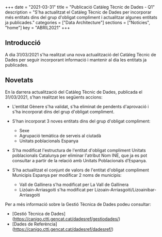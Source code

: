+++
date        = "2021-03-31"
title       = "Publicació Catàleg Tècnic de Dades - Q1"
description = "S'ha actualitzat el Catàleg Tècnic de Dades per incorporar més entitats dins del grup d'obligat compliment i actualitzar algunes entitats ja publicades."
categories  = ["Data Architecture"]
sections    = ["Notícies", "home"]
key = "ABRIL2021"
+++

## Introducció

A dia 31/03/2021 s'ha realitzat una nova actualització del Catàleg Tècnic de Dades per seguir incorporant informació i mantenir al dia les entitats ja publicades.
 
## Novetats

En la darrera actualització del Catàleg Tècnic de Dades, publicada el 31/03/2021, s'han realitzat les següents accions:

- L'entitat Gènere s'ha validat, s'ha eliminat de pendents d'aprovació i s'ha incorporat dins del grup d'obligat compliment.

- S'han incorporat 3 noves entitats dins del grup d'obligat compliment:
  - Sexe
  - Agrupació temàtica de serveis al ciutadà
  - Unitats poblacionals Espanya
  
- S'ha modificat l'estructura de l'entitat d'obligat compliment Unitats poblacionals Catalunya per eliminar l'atribut Nom INE, que ja es pot consultar a partir de la relació amb Unitats Poblacionals d’Espanya. 

- S'ha actualitzat el conjunt de valors de l'entitat d'obligat compliment Municipis Espanya per modificar 2 noms de municipis:
  - Vall de Gallinera s'ha modificat per La Vall de Gallinera
  - Lizóain-Arriasgoiti s'ha modificat per Lizoain-Arriasgoiti/Lizoainibar-Arriasgoiti


Per a més informació sobre la Gestió Tècnica de Dades podeu consultar:

* [Gestió Tècnica de Dades] (https://canigo.ctti.gencat.cat/dadesref/gestiodades/)
* [Dades de Referència] (https://canigo.ctti.gencat.cat/dadesref/dadesref/)

